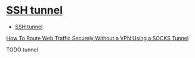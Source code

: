 # [SSH tunnel](https://www.ssh.com/ssh/tunneling/)

- [SSH tunnel](#ssh-tunnel)

[How To Route Web Traffic Securely Without a VPN Using a SOCKS Tunnel](https://www.digitalocean.com/community/tutorials/how-to-route-web-traffic-securely-without-a-vpn-using-a-socks-tunnel)













TODO tunnel